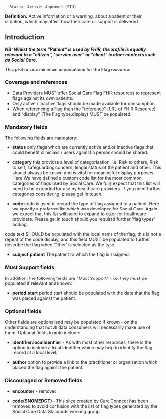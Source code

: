       Status: Active: Approved (STU)

**Definition:** Active information or a warning, about a patient or their situation, which may affect how their care or support is delivered.

## **Introduction**

***NB: Whilst the term "Patient" is used by FHIR, the profile is equally relevant to a "citizen", "service user" or "client" in other contexts such as Social Care.***

This profile sets minimum expectations for the Flag resource.

### **Coverage and references**

- Data Providers MUST offer Social Care Flag FHIR resources to represent flags against its own patients.
- Only active / inactive flags should be made available for consumption.
- When referencing a Flag then the "reference" (URL of FHIR Resource) and "display" (The Flag type.display) MUST be populated.

### **Mandatory fields**
The following fields are mandatory:
- **status** only flags which are currently active and/or inactive flags that could benefit clinicians / users against a person should be shared. 

- **category** this provides a level of categorisation, i.e. Risk to others, Risk to self, safeguarding concern, leagal status of the patient and other. This should always be known and is vital for meaningful display purposes. Here We have defined a custom code list for the most common categories of flags used by Social Care. We fully expect that this list will need to be extended for use by healthcare providers. If you need further categories considering, please get in touch. 

- **code** code is used to record the type of flag assigned to a patient. Here we specify a preferred list which was developed for Social Care. Again we expect that this list will need to expand to cater for healthcare providers. Please get in touch should you required further 'flag types' adding.

code.text SHOULD be populated with the local name of the flag, this is not a repeat of the code.display, and this field MUST be populated to further describe the flag when ‘Other’ is selected as the type. 

- **subject.patient** The patient to which the flag is assigned.

### **Must Support fields**
In addition, the following fields are "Must Support" - i.e. they must be populated if relevant and known:

- **period.start** period.start should be populated with the date that the flag was placed against the patient.

### **Optional fields**
Other fields are optional and may be populated if known - on the understanding that not all data consumers will necessarily make use of them. Optional fields to note include:

- **identifier:localIdentfier** - As with most other resources, there is the option to include a local identifier which may help to identify the flag record at a local level.

- **author** option to provide a link to the practitioner or organisation which placed the flag against the patient.

### **Discouraged or Removed fields**
     
- **encounter** - removed 

- **code(SNOMEDCT)** - This slice created by Care Connect has been removed to avoid confusion with the list of flag types generated by the Social Care Data Standards working group.